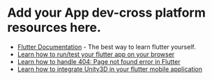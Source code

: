 # Add your App dev-cross platform resources here.

- [Flutter Documentation](https://flutter.dev/docs) - The best way to learn flutter yourself.
- [Learn how to run/test your flutter app on your browser](https://medium.com/flutter/flutter-and-desktop-3a0dd0f8353e)
- [Learn how to handle 404: Page not found error in Flutter](https://medium.com/flutter/handling-404-page-not-found-error-in-flutter-731f5a9fba29)
- [Learn how to integrate Unity3D in your flutter mobile application](https://morioh.com/p/2c3ebe873635)

